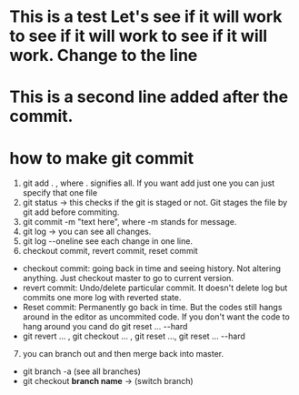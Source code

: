 # This is a test Let's see if it will work to see if it will work to see if it will work. Change to the line
# This is a second line added after the commit.
# how to make git commit
 1. git add . , where . signifies all. If you want add just one you can just specify that one file
 2. git status -> this checks if the git is staged or not. Git stages the file by git add before commiting.
 3. git commit -m "text here", where -m stands for message.
 4. git log -> you can see all changes.
 5. git log --oneline see each change in one line.
 6. checkout commit, revert commit, reset commit
 - checkout commit: going back in time and seeing history. Not altering anything. Just checkout master to go to current version.
 - revert commit: Undo/delete particular commit. It doesn't delete log but commits one more log with reverted state.
 - Reset commit: Permanently go back in time. But the codes still hangs around in the editor as uncommited code.
                 If you don't want the code to hang around you cand do git reset ... --hard
 - git revert ... , git checkout ... , git reset ..., git reset ... --hard
 7. you can branch out and then merge back into master.
 - git branch -a (see all branches)
 - git checkout **branch name** -> (switch branch)
 